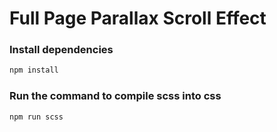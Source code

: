 # Full Page Parallax Scroll Effect


### Install dependencies

```sh
npm install
```

### Run the command to compile scss into css

```
npm run scss
```
